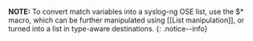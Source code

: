 **NOTE:** To convert match variables into a syslog-ng OSE list, use the $\*
macro, which can be further manipulated using [[List manipulation]],
or turned into a list in type-aware destinations.
{: .notice--info}
